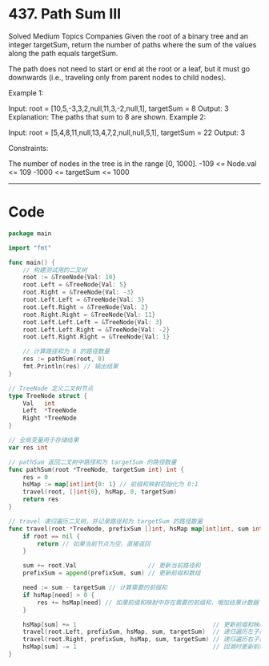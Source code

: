 # 437. Path Sum III
Solved
Medium
Topics
Companies
Given the root of a binary tree and an integer targetSum, return the number of paths where the sum of the values along the path equals targetSum.

The path does not need to start or end at the root or a leaf, but it must go downwards (i.e., traveling only from parent nodes to child nodes).

Example 1:

Input: root = [10,5,-3,3,2,null,11,3,-2,null,1], targetSum = 8
Output: 3
Explanation: The paths that sum to 8 are shown.
Example 2:

Input: root = [5,4,8,11,null,13,4,7,2,null,null,5,1], targetSum = 22
Output: 3

Constraints:

The number of nodes in the tree is in the range [0, 1000].
-109 <= Node.val <= 109
-1000 <= targetSum <= 1000

---

# Code
```go
package main

import "fmt"

func main() {
	// 构建测试用的二叉树
	root := &TreeNode{Val: 10}
	root.Left = &TreeNode{Val: 5}
	root.Right = &TreeNode{Val: -3}
	root.Left.Left = &TreeNode{Val: 3}
	root.Left.Right = &TreeNode{Val: 2}
	root.Right.Right = &TreeNode{Val: 11}
	root.Left.Left.Left = &TreeNode{Val: 3}
	root.Left.Left.Right = &TreeNode{Val: -2}
	root.Left.Right.Right = &TreeNode{Val: 1}

	// 计算路径和为 8 的路径数量
	res := pathSum(root, 8)
	fmt.Println(res) // 输出结果
}

// TreeNode 定义二叉树节点
type TreeNode struct {
	Val   int
	Left  *TreeNode
	Right *TreeNode
}

// 全局变量用于存储结果
var res int

// pathSum 返回二叉树中路径和为 targetSum 的路径数量
func pathSum(root *TreeNode, targetSum int) int {
	res = 0
	hsMap := map[int]int{0: 1} // 前缀和映射初始化为 0:1
	travel(root, []int{0}, hsMap, 0, targetSum)
	return res
}

// travel 递归遍历二叉树，并记录路径和为 targetSum 的路径数量
func travel(root *TreeNode, prefixSum []int, hsMap map[int]int, sum int, targetSum int) {
	if root == nil {
		return // 如果当前节点为空，直接返回
	}

	sum += root.Val                    // 更新当前路径和
	prefixSum = append(prefixSum, sum) // 更新前缀和数组

	need := sum - targetSum // 计算需要的前缀和
	if hsMap[need] > 0 {
		res += hsMap[need] // 如果前缀和映射中存在需要的前缀和，增加结果计数器
	}

	hsMap[sum] += 1                                      // 更新前缀和映射
	travel(root.Left, prefixSum, hsMap, sum, targetSum)  // 递归遍历左子树
	travel(root.Right, prefixSum, hsMap, sum, targetSum) // 递归遍历右子树
	hsMap[sum] -= 1                                      // 回溯时更新前缀和映射
}
```
